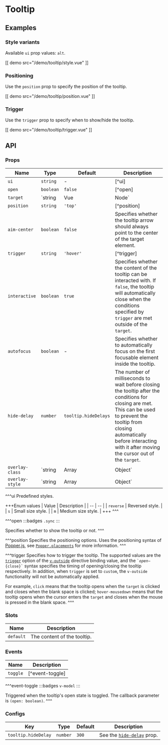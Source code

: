 # Tooltip

## Examples

### Style variants

Available `ui` prop values: `alt`.

[[ demo src="/demo/tooltip/style.vue" ]]

### Positioning

Use the `position` prop to specify the position of the tooltip.

[[ demo src="/demo/tooltip/position.vue" ]]

### Trigger

Use the `trigger` prop to specify when to show/hide the tooltip.

[[ demo src="/demo/tooltip/trigger.vue" ]]

## API

### Props

| Name | Type | Default | Description |
| -- | -- | -- | -- |
| ``ui`` | `string` | - | [^ui] |
| ``open`` | `boolean` | `false` | [^open] |
| ``target`` | `string | Vue | Node` | - | Refers to the `target` prop of the [`Overlay`](./overlay) component. |
| ``position`` | `string` | `'top'` | [^position] |
| ``aim-center`` | `boolean` | `false` | Specifies whether the tooltip arrow should always point to the center of the target element. |
| ``trigger`` | `string` | `'hover'` | [^trigger] |
| ``interactive`` | `boolean` | `true` | Specifies whether the content of the tooltip can be interacted with. If `false`, the tooltip will automatically close when the conditions specified by `trigger` are met outside of the `target`. |
| ``autofocus`` | `boolean` | - | Specifies whether to automatically focus on the first focusable element inside the tooltip. |
| ``hide-delay`` | `number` | `tooltip.hideDelays` | The number of milliseconds to wait before closing the tooltip after the conditions for closing are met. This can be used to prevent the tooltip from closing automatically before interacting with it after moving the cursor out of the `target`. |
| ``overlay-class`` | `string | Array | Object` | - | Refers to the `overlay-class` prop of the [`Overlay`](./overlay) component. |
| ``overlay-style`` | `string | Array | Object` | - | Refers to the `overlay-style` prop of the [`Overlay`](./overlay) component. |

^^^ui
Predefined styles.

+++Enum values
| Value | Description |
| -- | -- |
| `reverse` | Reversed style. |
| `s` | Small size style. |
| `m` | Medium size style. |
+++
^^^

^^^open
:::badges
`.sync`
:::

Specifies whether to show the tooltip or not.
^^^

^^^position
Specifies the positioning options. Uses the positioning syntax of [Popper.js](https://popper.js.org/), see [`Popper.placements`](https://popper.js.org/docs/v1/#Popper.placements) for more information.
^^^

^^^trigger
Specifies how to trigger the tooltip. The supported values are the [`trigger`](../directives/v-outside#options-trigger) option of the [`v-outside`](../directives/v-outside) directive binding value, and the <code>&#0096;${open}-${close}&#0096;</code> syntax specifies the timing of opening/closing the tooltip respectively. In addition, when `trigger` is set to `custom`, the `v-outside` functionality will not be automatically applied.

For example, `click` means that the tooltip opens when the `target` is clicked and closes when the blank space is clicked; `hover-mousedown` means that the tooltip opens when the cursor enters the `target` and closes when the mouse is pressed in the blank space.
^^^

### Slots

| Name | Description |
| -- | -- |
| ``default`` | The content of the tooltip. |

### Events

| Name | Description |
| -- | -- |
| ``toggle`` | [^event-toggle] |

^^^event-toggle
:::badges
`v-model`
:::

Triggered when the tooltip's open state is toggled. The callback parameter is `(open: boolean)`.
^^^

### Configs

| Key | Type | Default | Description |
| -- | -- | -- | -- |
| ``tooltip.hideDelay`` | `number` | `300` | See the [`hide-delay`](#props-hide-delay) prop. |

